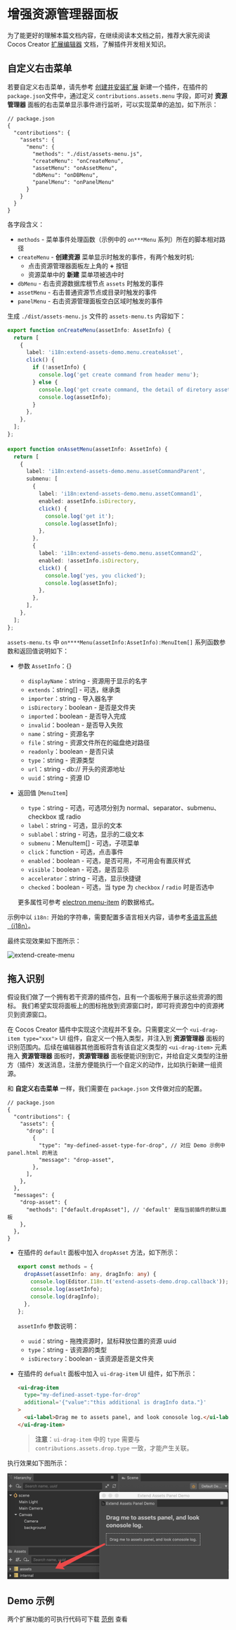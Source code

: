 # 增强资源管理器面板

为了能更好的理解本篇文档内容，在继续阅读本文档之前，推荐大家先阅读 Cocos Creator [扩展编辑器](../extension/readme.md) 文档，了解插件开发相关知识。

## 自定义右击菜单

若要自定义右击菜单，请先参考 [创建并安装扩展](../extension/first.md/#%E5%88%9B%E5%BB%BA%E5%B9%B6%E5%AE%89%E8%A3%85%E6%89%A9%E5%B1%95) 新建一个插件，在插件的 `package.json`文件中，通过定义 `contributions.assets.menu` 字段，即可对 **资源管理器** 面板的右击菜单显示事件进行监听，可以实现菜单的追加，如下所示：

```json5
// package.json
{
  "contributions": {
    "assets": {
      "menu": {
        "methods": "./dist/assets-menu.js",
        "createMenu": "onCreateMenu",
        "assetMenu": "onAssetMenu",
        "dbMenu": "onDBMenu",
        "panelMenu": "onPanelMenu"
      }
    }
  }
}
```

各字段含义：

- `methods` - 菜单事件处理函数（示例中的 `on***Menu` 系列）所在的脚本相对路径
- `createMenu` - **创建资源** 菜单显示时触发的事件，有两个触发时机:
    - 点击资源管理器面板左上角的 **+** 按钮
    - 资源菜单中的 **新建** 菜单项被选中时
- `dbMenu` - 右击资源数据库根节点 `assets` 时触发的事件
- `assetMenu` - 右击普通资源节点或目录时触发的事件
- `panelMenu` - 右击资源管理面板空白区域时触发的事件

生成 `./dist/assets-menu.js` 文件的 `assets-menu.ts` 内容如下：

```typescript
export function onCreateMenu(assetInfo: AssetInfo) {
  return [
    {
      label: 'i18n:extend-assets-demo.menu.createAsset',
      click() {
        if (!assetInfo) {
          console.log('get create command from header menu');
        } else {
          console.log('get create command, the detail of diretory asset is:');
          console.log(assetInfo);
        }
      },
    },
  ];
};

export function onAssetMenu(assetInfo: AssetInfo) {
  return [
    {
      label: 'i18n:extend-assets-demo.menu.assetCommandParent',
      submenu: [
        {
          label: 'i18n:extend-assets-demo.menu.assetCommand1',
          enabled: assetInfo.isDirectory,
          click() {
            console.log('get it');
            console.log(assetInfo);
          },
        },
        {
          label: 'i18n:extend-assets-demo.menu.assetCommand2',
          enabled: !assetInfo.isDirectory,
          click() {
            console.log('yes, you clicked');
            console.log(assetInfo);
          },
        },
      ],
    },
  ];
};
```

`assets-menu.ts` 中 `on****Menu(assetInfo:AssetInfo):MenuItem[]` 系列函数参数和返回值说明如下：

- 参数 `AssetInfo`：{}

    - `displayName`：string - 资源用于显示的名字
    - `extends`：string[] - 可选，继承类
    - `importer`：string - 导入器名字
    - `isDirectory`：boolean - 是否是文件夹
    - `imported`：boolean - 是否导入完成
    - `invalid`：boolean - 是否导入失败
    - `name`：string - 资源名字
    - `file`：string - 资源文件所在的磁盘绝对路径
    - `readonly`：boolean - 是否只读
    - `type`：string - 资源类型
    - `url`：string - db:// 开头的资源地址
    - `uuid`：string - 资源 ID

- 返回值 [`MenuItem`]

    - `type`：string - 可选，可选项分别为 normal、separator、submenu、checkbox 或 radio
    - `label`：string - 可选，显示的文本
    - `sublabel`：string - 可选，显示的二级文本
    - `submenu`：MenuItem[] - 可选，子项菜单
    - `click`：function - 可选，点击事件
    - `enabled`：boolean - 可选，是否可用，不可用会有置灰样式
    - `visible`：boolean - 可选，是否显示
    - `accelerator`：string - 可选，显示快捷键
    - `checked`：boolean - 可选，当 type 为 `checkbox` / `radio` 时是否选中

    更多属性可参考 [electron menu-item](https://www.electronjs.org/docs/api/menu-item) 的数据格式。

示例中以 `i18n:` 开始的字符串，需要配置多语言相关内容，请参考[多语言系统（i18n）](../extension/i18n.md)。

最终实现效果如下图所示：

![extend-create-menu](img/extend-create-menu.png)

## 拖入识别

假设我们做了一个拥有若干资源的插件包，且有一个面板用于展示这些资源的图标。 我们希望实现将面板上的图标拖放到资源窗口时，即可将资源包中的资源拷贝到资源窗口。

在 Cocos Creator 插件中实现这个流程并不复杂。只需要定义一个 `<ui-drag-item type="xxx">` UI 组件，自定义一个拖入类型，并注入到 **资源管理器** 面板的识别范围内。后续在编辑器其他面板将含有该自定义类型的 `<ui-drag-item>` 元素拖入 **资源管理器** 面板时，**资源管理器** 面板便能识别到它，并给自定义类型的注册方（插件）发送消息，注册方便能执行一个自定义的动作，比如执行新建一组资源。

和 **自定义右击菜单** 一样，我们需要在 `package.json` 文件做对应的配置。

```json5
// package.json
{
  "contributions": {
    "assets": {
      "drop": [
        {
          "type": "my-defined-asset-type-for-drop", // 对应 Demo 示例中 panel.html 的用法
          "message": "drop-asset",
        },
      ],
    },
  },
  "messages": {
    "drop-asset": {
      "methods": ["default.dropAsset"], // 'default' 是指当前插件的默认面板
    },
  },
}
```

- 在插件的 `default` 面板中加入 `dropAsset` 方法，如下所示：

  ```typescript
  export const methods = {
    dropAsset(assetInfo: any, dragInfo: any) {
      console.log(Editor.I18n.t('extend-assets-demo.drop.callback'));
      console.log(assetInfo);
      console.log(dragInfo);
    },
  };
  ```

  `assetInfo` 参数说明：
    - `uuid`：string - 拖拽资源时，鼠标释放位置的资源 uuid
    - `type`：string - 该资源的类型
    - `isDirectory`：boolean - 该资源是否是文件夹

- 在插件的 `defualt` 面板中加入 `ui-drag-item` UI 组件，如下所示：

  ```html
  <ui-drag-item
    type="my-defined-asset-type-for-drop"
    additional='{"value":"this additional is dragInfo data."}'
  >
    <ui-label>Drag me to assets panel, and look conosole log.</ui-label>
  </ui-drag-item>
  ```

  > **注意**：`ui-drag-item` 中的 `type` 需要与 `contributions.assets.drop.type` 一致，才能产生关联。

执行效果如下图所示：

![extend-assets-drop](./img/extend-assets-drop.png)

## Demo 示例

两个扩展功能的可执行代码可下载 <a href="img/extend-assets-demo.zip" target="_blank">范例</a> 查看
